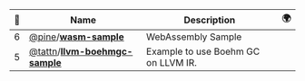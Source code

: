 |:star2: | Name | Description | 🌍|
|---|---|---|---|
|6|[@pine](https://github.com/pine)/[**wasm-sample**](https://github.com/pine/wasm-sample)|WebAssembly Sample||
|5|[@tattn](https://github.com/tattn)/[**llvm-boehmgc-sample**](https://github.com/tattn/llvm-boehmgc-sample)|Example to use Boehm GC on LLVM IR.||


